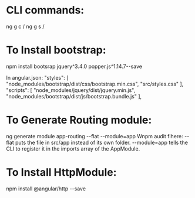CLI commands:
===============================

ng g c <Folder-Name>/<Componant-Name>
ng g s <Folder-Name>/<Service-Name>

To Install bootstrap:
===============================
npm install bootsrap jquery^3.4.0 popper.js^1.14.7--save


In angular.json:
"styles": [
              "node_modules/bootstrap/dist/css/bootstrap.min.css",
              "src/styles.css"
            ],
            "scripts": [
              "node_modules/jquery/dist/jquery.min.js",
              "node_modules/bootstrap/dist/js/bootstrap.bundle.js"
            ],

To Generate Routing module:
===============================
ng generate module app-routing --flat --module=app 
Wnpm audit fihere: 
--flat puts the file in src/app instead of its own folder.
--module=app tells the CLI to register it in the imports array of the AppModule.           

To Install HttpModule:
=========================

npm install @angular/http --save